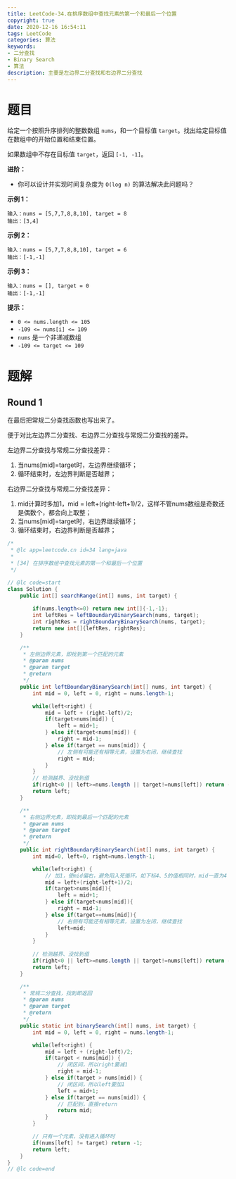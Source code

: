 ```yaml
---
title: LeetCode-34.在排序数组中查找元素的第一个和最后一个位置
copyright: true
date: 2020-12-16 16:54:11
tags: LeetCode
categories: 算法
keywords:
- 二分查找
- Binary Search
- 算法
description: 主要是左边界二分查找和右边界二分查找
---
```


# 题目

给定一个按照升序排列的整数数组 `nums`，和一个目标值 `target`。找出给定目标值在数组中的开始位置和结束位置。

如果数组中不存在目标值 `target`，返回 `[-1, -1]`。

**进阶：**

- 你可以设计并实现时间复杂度为 `O(log n)` 的算法解决此问题吗？

 

**示例 1：**

```
输入：nums = [5,7,7,8,8,10], target = 8
输出：[3,4]
```

**示例 2：**

```
输入：nums = [5,7,7,8,8,10], target = 6
输出：[-1,-1]
```

**示例 3：**

```
输入：nums = [], target = 0
输出：[-1,-1]
```

 

**提示：**

- `0 <= nums.length <= 105`
- `-109 <= nums[i] <= 109`
- `nums` 是一个非递减数组
- `-109 <= target <= 109`

# 题解

## Round 1

在最后把常规二分查找函数也写出来了。

便于对比左边界二分查找、右边界二分查找与常规二分查找的差异。

左边界二分查找与常规二分查找差异：

1. 当nums[mid]=target时，左边界继续循环；
2. 循环结束时，左边界判断是否越界；

右边界二分查找与常规二分查找差异：

1. mid计算时多加1，mid = left+(right-left+1)/2，这样不管nums数组是奇数还是偶数个，都会向上取整；
2. 当nums[mid]=target时，右边界继续循环；
3. 循环结束时，右边界判断是否越界；

```java
/*
 * @lc app=leetcode.cn id=34 lang=java
 *
 * [34] 在排序数组中查找元素的第一个和最后一个位置
 */

// @lc code=start
class Solution {
    public int[] searchRange(int[] nums, int target) {
        
        if(nums.length<=0) return new int[]{-1,-1};
        int leftRes = leftBoundaryBinarySearch(nums, target);
        int rightRes = rightBoundaryBinarySearch(nums, target);
        return new int[]{leftRes, rightRes};
    }

    /**
     * 左侧边界元素，即找到第一个匹配的元素
     * @param nums
     * @param target
     * @return
     */
    public int leftBoundaryBinarySearch(int[] nums, int target) {
        int mid = 0, left = 0, right = nums.length-1;

        while(left<right) {
            mid = left + (right-left)/2;
            if(target>nums[mid]) {
                left = mid+1;
            } else if(target<nums[mid]) {
                right = mid-1;
            } else if(target == nums[mid]) {
                // 左侧有可能还有相等元素，设置为右闭，继续查找
                right = mid;
            }
        }
        // 检测越界、没找到值
        if(right<0 || left>=nums.length || target!=nums[left]) return -1;
        return left;
    }

    /**
     * 右侧边界元素，即找到最后一个匹配的元素
     * @param nums
     * @param target
     * @return
     */
    public int rightBoundaryBinarySearch(int[] nums, int target) {
        int mid=0, left=0, right=nums.length-1;

        while(left<right) {
            // 加1，使mid偏右，避免陷入死循环。如下标4、5的值相同时，mid一直为4
            mid = left+(right-left+1)/2;
            if(target>nums[mid]){
                left = mid+1;
            } else if(target<nums[mid]){
                right = mid-1;
            } else if(target==nums[mid]){
                // 右侧有可能还有相等元素，设置为左闭，继续查找
                left=mid;
            }
        }
      
      	// 检测越界、没找到值
        if(right<0 || left>=nums.length || target!=nums[left]) return -1;
        return left;
    }

    /**
     * 常规二分查找，找到即返回
     * @param nums
     * @param target
     * @return
     */
    public static int binarySearch(int[] nums, int target) {
        int mid = 0, left = 0, right = nums.length-1;

        while(left<right) {
            mid = left + (right-left)/2;
            if(target < nums[mid]) {
                // 闭区间，所以right要减1
                right = mid-1;
            } else if(target > nums[mid]) {
                // 闭区间，所以left要加1
                left = mid+1;
            } else if(target == nums[mid]) {
                // 匹配到，直接return
                return mid;
            }
        }

        // 只有一个元素，没有进入循环时
        if(nums[left] != target) return -1;
        return left;
    }
}
// @lc code=end
```